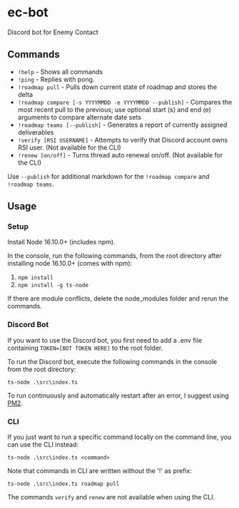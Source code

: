 # ec-bot
Discord bot for Enemy Contact

## Commands
- `!help` - Shows all commands
- `!ping` - Replies with pong.
- `!roadmap pull` - Pulls down current state of roadmap and stores the delta
- `!roadmap compare [-s YYYYMMDD -e YYYYMMDD --publish]` - Compares the most recent pull to the previous; use optional start (s) and end (e) arguments to compare alternate date sets
- `!roadmap teams [--publish]` - Generates a report of currently assigned deliverables
- `!verify [RSI USERNAME]` - Attempts to verify that Discord account owns RSI user. (Not available for the CLI)
- `!renew [on/off]` - Turns thread auto renewal on/off. (Not available for the CLI)

Use `--publish` for additional markdown for the `!roadmap compare` and `!roadmap teams`.


## Usage
### Setup
Install Node 16.10.0+ (includes npm).

In the console, run the following commands, from the root directory after installing node 16.10.0+ (comes with npm):
1. `npm install`
2. `npm install -g ts-node`

If there are module conflicts, delete the node_modules folder and rerun the commands. 

### Discord Bot
If you want to use the Discord bot, you first need to add a .env file containing `TOKEN=[BOT TOKEN HERE]` to the root folder.

To run the Discord bot, execute the following commands in the console from the root directory:

`ts-node .\src\index.ts`

To run continuously and automatically restart after an error, I suggest using [PM2](https://pm2.keymetrics.io/).

### CLI
If you just want to run a specific command locally on the command line, you can use the CLI instead:

`ts-node .\src\index.ts <command>`

Note that commands in CLI are written without the '!' as prefix:

`ts-node .\src\index.ts roadmap pull`

The commands `verify` and `renew` are not available when using the CLI.
